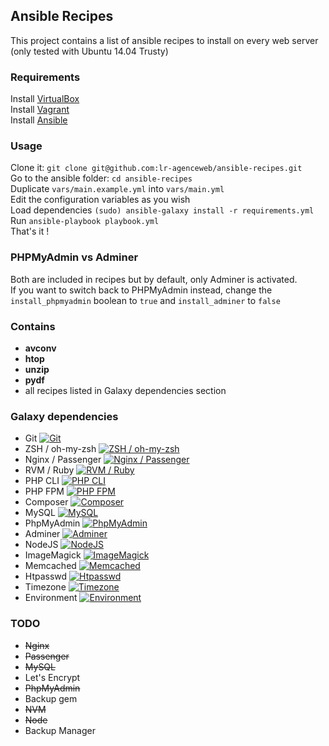 ## Ansible Recipes

This project contains a list of ansible recipes to install on every web server (only tested with Ubuntu 14.04 Trusty)

### Requirements
Install [VirtualBox](https://www.virtualbox.org/)  
Install [Vagrant](https://www.vagrantup.com/)  
Install [Ansible](http://docs.ansible.com/ansible/intro_installation.html)  

### Usage
Clone it: `git clone git@github.com:lr-agenceweb/ansible-recipes.git`  
Go to the ansible folder: `cd ansible-recipes`  
Duplicate `vars/main.example.yml` into `vars/main.yml`  
Edit the configuration variables as you wish  
Load dependencies `(sudo) ansible-galaxy install -r requirements.yml`  
Run `ansible-playbook playbook.yml`  
That's it !  

### PHPMyAdmin vs Adminer
Both are included in recipes but by default, only Adminer is activated.  
If you want to switch back to PHPMyAdmin instead, change the `install_phpmyadmin` boolean to `true` and `install_adminer` to `false`

### Contains
- **avconv**
- **htop**
- **unzip**
- **pydf**
- all recipes listed in Galaxy dependencies section

### Galaxy dependencies
- Git [![Git](https://img.shields.io/badge/galaxy-franklinkim.git-660198.svg?style=flat-square)](https://galaxy.ansible.com/franklinkim/git)
- ZSH / oh-my-zsh [![ZSH / oh-my-zsh](https://img.shields.io/badge/galaxy-franklinkim.users--oh--my--zsh-660198.svg?style=flat-square)](https://galaxy.ansible.com/franklinkim/users-oh-my-zsh)
- Nginx / Passenger [![Nginx / Passenger](https://img.shields.io/badge/galaxy-mtpereira.passenger-660198.svg?style=flat-square)](https://galaxy.ansible.com/mtpereira/passenger)
- RVM / Ruby [![RVM / Ruby](https://img.shields.io/badge/galaxy-rvm_io.rvm1--ruby-660198.svg?style=flat-square)](https://galaxy.ansible.com/rvm_io/rvm1-ruby)
- PHP CLI [![PHP CLI](https://img.shields.io/badge/galaxy-novuso.php--cli-660198.svg?style=flat-square)](https://galaxy.ansible.com/novuso/php-cli/)
- PHP FPM [![PHP FPM](https://img.shields.io/badge/galaxy-nbz4live.php--fpm-660198.svg?style=flat-square)](https://galaxy.ansible.com/nbz4live/php-fpm/)
- Composer [![Composer](https://img.shields.io/badge/galaxy-tersmitten.composer-660198.svg?style=flat-square)](https://galaxy.ansible.com/tersmitten/composer/)
- MySQL [![MySQL](https://img.shields.io/badge/galaxy-mjanser.mysql-660198.svg?style=flat-square)](https://galaxy.ansible.com/mjanser/mysql/)
- PhpMyAdmin [![PhpMyAdmin](https://img.shields.io/badge/galaxy-mjanser.phpmyadmin-660198.svg?style=flat-square)](https://galaxy.ansible.com/mjanser/phpmyadmin/)
- Adminer [![Adminer](https://img.shields.io/badge/galaxy-geerlingguy.adminer-660198.svg?style=flat-square)](https://galaxy.ansible.com/geerlingguy/adminer/)
- NodeJS [![NodeJS](https://img.shields.io/badge/galaxy-williamyeh.nodejs-660198.svg?style=flat-square)](https://galaxy.ansible.com/williamyeh/nodejs/)
- ImageMagick [![ImageMagick](https://img.shields.io/badge/galaxy-hashbangcode.imagemagick-660198.svg?style=flat-square)](https://galaxy.ansible.com/hashbangcode/imagemagick/)
- Memcached [![Memcached](https://img.shields.io/badge/galaxy-geerlingguy.memcached-660198.svg?style=flat-square)](https://galaxy.ansible.com/geerlingguy/memcached/)
- Htpasswd [![Htpasswd](https://img.shields.io/badge/galaxy-franklinkim.htpasswd-660198.svg?style=flat-square)](https://galaxy.ansible.com/franklinkim/htpasswd/)
- Timezone [![Timezone](https://img.shields.io/badge/galaxy-franklinkim.timezone-660198.svg?style=flat-square)](https://galaxy.ansible.com/franklinkim/timezone/)
- Environment [![Environment](https://img.shields.io/badge/galaxy-franklinkim.environment-660198.svg?style=flat-square)](https://galaxy.ansible.com/franklinkim/environment/)

### TODO
- ~~Nginx~~
- ~~Passenger~~
- ~~MySQL~~
- Let's Encrypt
- ~~PhpMyAdmin~~
- Backup gem
- ~~NVM~~
- ~~Node~~
- Backup Manager
